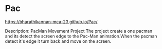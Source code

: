 # Pac
https://bharathikannan-mca-23.github.io/Pac/

Description:
 PacMan Movement Project The project create a one pacman and its detect the screen edge to the Pac-Man animation.When the pacman detect it's edge it turn back and move on the screen.
